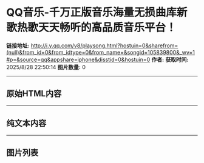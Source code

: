 # QQ音乐-千万正版音乐海量无损曲库新歌热歌天天畅听的高品质音乐平台！

**链接地址:** http://i.y.qq.com/v8/playsong.html?hostuin=0&sharefrom=(null)&from_id=0&from_idtype=0&from_name=&songid=105839800&_wv=1#p=&source=qq&appshare=iphone&disstid=0&hostuin=0
**作者:** 
**获取时间:** 2025/8/28 22:50:14
**图片数量:** 0

---

## 原始HTML内容

<div id="app"></div><script crossorigin="anonymous" type="text/javascript" src="/ryqq/js/runtime~Page.8cba176611f4dd1ba453.js?max_age=2592000"></script><script crossorigin="anonymous" type="text/javascript" src="/ryqq/js/vendor.chunk.8a93aba30e8daf947f8f.js?max_age=2592000"></script><script crossorigin="anonymous" type="text/javascript" src="/ryqq/js/Page.chunk.5cd6ac2a0863f21ebe44.js?max_age=2592000"></script><script src="//y.qq.com/component/m/qmfe-imusictj-report/iife/index.js?max_age=2592000" crossorigin="anonymous"></script>

---

## 纯文本内容



---

## 图片列表


